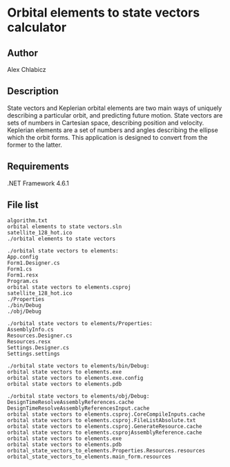 # Orbital elements to state vectors calculator

Author
------
Alex Chlabicz

Description
-----------
State vectors and Keplerian orbital elements are two main ways of uniquely describing a particular orbit, and predicting future motion.
State vectors are sets of numbers in Cartesian space, describing position and velocity. Keplerian elements are a set of numbers and angles
describing the ellipse which the orbit forms. This application is designed to convert from the former to the latter.

Requirements
------------
.NET Framework 4.6.1

File list
---------
```
algorithm.txt
orbital elements to state vectors.sln
satellite_128_hot.ico
./orbital elements to state vectors
```
```
./orbital state vectors to elements:
App.config
Form1.Designer.cs
Form1.cs
Form1.resx
Program.cs
orbital state vectors to elements.csproj
satellite_128_hot.ico
./Properties
./bin/Debug
./obj/Debug
```
```
./orbital state vectors to elements/Properties:
AssemblyInfo.cs
Resources.Designer.cs
Resources.resx
Settings.Designer.cs
Settings.settings
```
```
./orbital state vectors to elements/bin/Debug:
orbital state vectors to elements.exe
orbital state vectors to elements.exe.config
orbital state vectors to elements.pdb
```
```
./orbital state vectors to elements/obj/Debug:
DesignTimeResolveAssemblyReferences.cache
DesignTimeResolveAssemblyReferencesInput.cache
orbital state vectors to elements.csproj.CoreCompileInputs.cache
orbital state vectors to elements.csproj.FileListAbsolute.txt
orbital state vectors to elements.csproj.GenerateResource.cache
orbital state vectors to elements.csprojAssemblyReference.cache
orbital state vectors to elements.exe
orbital state vectors to elements.pdb
orbital_state_vectors_to_elements.Properties.Resources.resources
orbital_state_vectors_to_elements.main_form.resources
```
